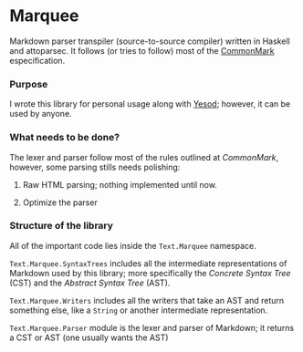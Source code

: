# Marquee

Markdown parser transpiler (source-to-source compiler) written in Haskell and attoparsec. It follows (or tries to follow) most of the [CommonMark][commonmark] especification.

### Purpose

I wrote this library for personal usage along with [Yesod][yesod]; however, it can be used by anyone.

### What needs to be done?

The lexer and parser follow most of the rules outlined at *CommonMark*, however, some parsing stills needs polishing:

1. Raw HTML parsing; nothing implemented until now.

2. Optimize the parser

### Structure of the library

All of the important code lies inside the `Text.Marquee` namespace.

`Text.Marquee.SyntaxTrees` includes all the intermediate representations of Markdown used by this library; more specifically the *Concrete Syntax Tree* (CST) and the *Abstract Syntax Tree* (AST).

`Text.Marquee.Writers` includes all the writers that take an AST and return something else, like a `String` or another intermediate representation.

`Text.Marquee.Parser` module is the lexer and parser of Markdown; it returns a CST or AST (one usually wants the AST)

[commonmark]: http://commonmark.org/
[yesod]: http://www.yesodweb.com/
